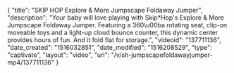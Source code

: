 {
    "title": "SKIP HOP Explore & More Jumpscape Foldaway Jumper",
    "description": "Your baby will love playing with Skip*Hop's Explore & More Jumpscape Foldaway Jumper. Featuring a 360\u00ba rotating seat, clip-on moveable toys and a light-up cloud bounce counter, this dynamic center provides hours of fun. And it fold flat for storage.",
    "videoid": "137711136",
    "date_created": "1516032851",
    "date_modified": "1516208529",
    "type": "captivate",
    "layout": "video",
    "url": "\/v\/sh-jumpscapefoldawayjumper-mp4\/137711136"
}